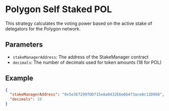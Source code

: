 # Polygon Self Staked POL

This strategy calculates the voting power based on the active stake of delegators for the Polygon network.

## Parameters

- `stakeManagerAddress`: The address of the StakeManager contract
- `decimals`: The number of decimals used for token amounts (18 for POL)

## Example

```json
{
  "stakeManagerAddress": "0x5e3Ef299fDDf15eAa0432E6e66473ace8c13D908",
  "decimals": 18
}